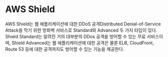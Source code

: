 # AWS Shield

AWS Shield는 웹 애플리케이션에 대한 DDoS 공격Distributed Denial-of-Service Attack을 막기 위한 방화벽 서비스로 Standard와 Advanced 두 가지 타입이 있다. Shield Standard는 알려진 거의 대부분의 DDos 공격을 방어할 수 있는 무료 서비스이며, Shield Advanced는 웹 애플리케이션에 대한 공격은 물론 ELB, CloudFront, Route 53 등에 대한 공격까지도 방어할 수 있는 기능을 제공한다.

